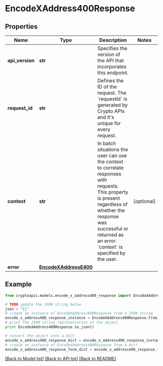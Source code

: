 # EncodeXAddress400Response


## Properties
Name | Type | Description | Notes
------------ | ------------- | ------------- | -------------
**api_version** | **str** | Specifies the version of the API that incorporates this endpoint. | 
**request_id** | **str** | Defines the ID of the request. The &#x60;requestId&#x60; is generated by Crypto APIs and it&#39;s unique for every request. | 
**context** | **str** | In batch situations the user can use the context to correlate responses with requests. This property is present regardless of whether the response was successful or returned as an error. &#x60;context&#x60; is specified by the user. | [optional] 
**error** | [**EncodeXAddressE400**](EncodeXAddressE400.md) |  | 

## Example

```python
from cryptoapis.models.encode_x_address400_response import EncodeXAddress400Response

# TODO update the JSON string below
json = "{}"
# create an instance of EncodeXAddress400Response from a JSON string
encode_x_address400_response_instance = EncodeXAddress400Response.from_json(json)
# print the JSON string representation of the object
print EncodeXAddress400Response.to_json()

# convert the object into a dict
encode_x_address400_response_dict = encode_x_address400_response_instance.to_dict()
# create an instance of EncodeXAddress400Response from a dict
encode_x_address400_response_form_dict = encode_x_address400_response.from_dict(encode_x_address400_response_dict)
```
[[Back to Model list]](../README.md#documentation-for-models) [[Back to API list]](../README.md#documentation-for-api-endpoints) [[Back to README]](../README.md)


